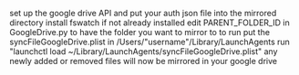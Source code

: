 set up the google drive API and put your auth json file into the mirrored directory
install fswatch if not already installed
edit PARENT_FOLDER_ID in GoogleDrive.py to have the folder you want to mirror to
to run put the syncFileGoogleDrive.plist in /Users/"username"/Library/LaunchAgents
run "launchctl load ~/Library/LaunchAgents/syncFileGoogleDrive.plist"
any newly added or removed files will now be mirrored in your google drive
